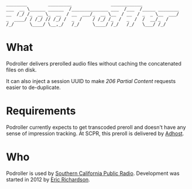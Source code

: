     ________        _________               ____________
    ___  __ \______ ______  /______________ ___  /___  /_____ ________
    __  /_/ /_  __ \_  __  / __  ___/_  __ \__  / __  / _  _ \__  ___/
    _  ____/ / /_/ // /_/ /  _  /    / /_/ /_  /  _  /  /  __/_  /
    /_/      \____/ \__,_/   /_/     \____/ /_/   /_/   \___/ /_/

# What

Podroller delivers prerolled audio files without caching the concatenated
files on disk.

It can also inject a session UUID to make _206 Partial Content_ requests easier
to de-duplicate.

# Requirements

Podroller currently expects to get transcoded preroll and doesn't have any
sense of impression tracking. At SCPR, this preroll is delivered by
[Adhost](https://github.com/scpr/Adhost).

# Who

Podroller is used by [Southern California Public Radio](http://www.scpr.org).
Development was started in 2012 by [Eric Richardson](http://ewr.is).
